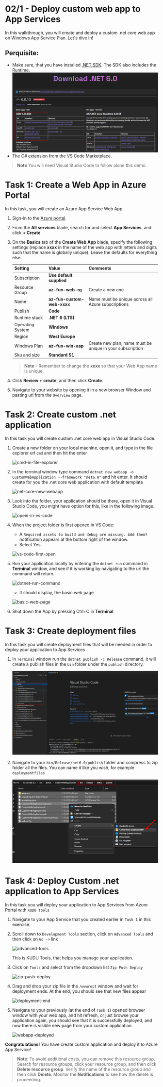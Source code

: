 
# 02/1 - Deploy custom web app to App Services

In this walkthrough, you will create and deploy a custom .net core web app on Windows App Service Plan. Let's dive in!

## Perquisite:
- Make sure, that you  have installed [.NET SDK](https://dotnet.microsoft.com/en-us/download/dotnet/6.0). The SDK also includes the Runtime.
![net-core-sdk](/assets/net-core-sdk.PNG)
- The [C# extension](https://marketplace.visualstudio.com/items?itemName=ms-dotnettools.csharp) from the VS Code Marketplace.

>**Note** You will need Visual Studio Code to follow alone this demo.

# Task 1: Create a Web App in Azure Portal

In this task, you will create an Azure App Service Web App. 

1. Sign-in to the [Azure portal](http://portal.azure.com/). 

2. From the **All services** blade, search for and select **App Services**, and click **+ Create**

3. On the **Basics** tab of the **Create Web App** blade, specify the following settings (replace **xxxx** in the name of the web app with letters and digits such that the name is globally unique). Leave the defaults for everything else. 

    | Setting          | Value                      | Comments                                                  |
    | ---------------- | -------------------------- | --------------------------------------------------------- |
    | Subscription     | **Use default supplied**   |                                                           |
    | Resource Group   | **az-fun-web-rg**          | Create a new one                                          |
    | Name             | **az-fun-custom-web-xxxx** | Name must be unique across all Azure subscriptions        |
    | Publish          | **Code**                   |                                                           |
    | Runtime stack    | **.NET 6 (LTS)**           |                                                           |
    | Operating System | **Windows**                |                                                           |
    | Region           | **West Europe**            |                                                           |
    | Windows Plan     | **az-fun-win-asp**         | Create new plan, name must be unique in your subscription |
    | Sku and size     | **Standard S1**            |                                                           |
    
    >**Note** - Remember to change the **xxxx** so that your Web App name is unique.
   
4. Click **Review + create**, and then click **Create**. 

5. Navigate to your website by opening it in a new browser Window and pasting url from the `Overview` page.


# Task 2: Create custom .net application

In this task you will create custom .net core web app in Visual Studio Code.
    
1. Create a new folder on your local machine, open it, and type in the file explorer url `cmd` and then hit the enter

    ![cmd-in-file-explorer](/assets/cmd-in-file-explorer.PNG)

2. In the terminal window type command `dotnet new webapp -o CustomWebApplication --framework "net6.0"` and hit enter. It should create for you the .net core web application with default template

    ![net-core-new-webapp](/assets/net-core-new-webapp.PNG)

3. Look into the folder, your application should be there, open it in Visual Studio Code, you might have option for this, like in the following image.
   
    ![opein-in-vs-code](/assets/opein-in-vs-code.PNG)

4. When the project folder is first opened in VS Code:

    - A `Required assets to build and debug are missing. Add them?` notification appears at the bottom right of the window.
    - Select Yes.
  
    ![vs-code-first-open](/assets/vs-code-first-open.PNG)

5.  Run your application locally by entering the `dotnet run` command in **Terminal** window, and see if it is working by navigating to the url the command will return. 

    ![dotnet-run-command](/assets/dotnet-run-command.PNG)

    - It should display, the basic web page

    ![basic-web-page](/assets/basic-web-page.PNG)

6. Shut down the App by pressing Ctrl+C in **Terminal**

# Task 3: Create deployment files

In this task you will create deployment files that will be needed in order to deploy your application to App Services

1. In `Terminal` window run the `dotnet publish -c Release` command, it will create a publish files in the `bin` folder under the `publish` directory.

    ![dotnet-publish-to-folder](/assets/dotnet-publish-to-folder.PNG)

2. Navigate to your  `bin/Release/net6.0/publish` folder and compress to zip folder all the files. You can name it like you wish, for example `deploymentfiles`

    ![dotnet-publish-zip-your-files.PNG](/assets/dotnet-publish-zip-your-files.PNG)

# Task 4: Deploy Custom .net application to App Services

In this task you will deploy your application to App Services from Azure Portal with `KUDU tools`

1. Navigate to your App Service that you created earlier in `Task 1` in this exercise.

2. Scroll down to `Development Tools` section, click on `Advanced Tools` and then click on `Go ->` link


   ![advanced-tools](/assets/advanced-tools.PNG)
   
   This is KUDU Tools, that helps you manage your application.
1. Click on `Tools` and select from the dropdown list `Zip Push Deploy`
   
    ![zip-push-deploy](/assets/zip-push-deploy.PNG)

2. Drag and drop your zip file in the `/wwwroot` window and wait for deployment ends. At the end, you should see that new files appear

    ![deployment-end](/assets/deployment-end.PNG)

3. Navigate to your previously (at the end of `Task 1`) opened browser window with your web app, and hit refresh, or just browse your application again, you should see that it is successfully deployed, and now there is visible new page from your custom application.

    ![webapp-deployed](/assets/webapp-deployed.PNG)

**Congratulations!** You have create custom application and deploy it to Azure App Service!

>**Note**: To avoid additional costs, you can remove this resource group. Search for resource groups, click your resource group, and then click **Delete resource group**. Verify the name of the resource group and then click **Delete**. Monitor the **Notifications** to see how the delete is proceeding.
